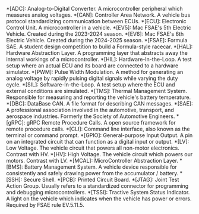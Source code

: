 *[ADC]: Analog-to-Digital Converter. A microcontroller peripheral which measures analog voltages.
*[CAN]: Controller Area Network. A vehicle bus protocol standardizing communication between ECUs.
*[ECU]: Electronic Control Unit. A microcontroller in a vehicle.
*[EV5]: Mac FSAE's 5th Electric Vehicle. Created during the 2023-2024 season.
*[EV6]: Mac FSAE's 6th Electric Vehicle. Created during the 2024-2025 season.
*[FSAE]: Formula SAE. A student design competition to build a Formula-style racecar.
*[HAL]: Hardware Abstraction Layer. A programming layer that abstracts away the internal workings of a microcontroller.
*[HIL]: Hardware-In-the-Loop. A test setup where an actual ECU and its board are connected to a hardware simulator.
*[PWM]: Pulse Width Modulation. A method for generating an analog voltage by rapidly pulsing digital signals while varying the duty cycle.
*[SIL]: Software-In-the-Loop. A test setup where the ECU and external conditions are simulated.
*[TMS]: Thermal Management System. Responsible for measuring and reporting the vehicle's battery temperature.
*[DBC]: DataBase CAN. A file format for describing CAN messages.
*[SAE]: A professional association involved in the automotive, transport, and aerospace industries. Formerly the Society of Automotive Engineers.
*[gRPC]: gRPC Remote Procedure Calls. A open source framework for remote procedure calls.
*[CLI]: Command line interface, also known as the terminal or command prompt.
*[GPIO]: General-purpose Input Output. A pin on an integrated circuit that can function as a digital input or output.
*[LV]: Low Voltage. The vehicle circuit that powers all non-motor electronics. Contrast with HV.
*[HV]: High Voltage. The vehicle circuit which powers our motors. Contrast with LV.
*[MCAL]: MicroController Abstraction Layer.
*[BMS]: Battery Management System. A vehicle device responsible for consistently and safely drawing power from the accumulator / battery.
*[SSH]: Secure Shell.
*[PCB]: Printed Circuit Board.
*[JTAG]: Joint Test Action Group. Usually refers to a standardized connector for programming and debugging microcontrollers.
*[TSSI]: Tractive System Status Indicator. A light on the vehicle which indicates when the vehicle has power or errors. Required by FSAE rule EV.5.11.5.
